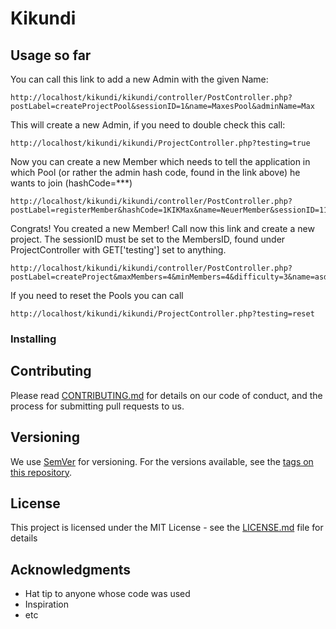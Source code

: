 # Kikundi

## Usage so far

You can call this link to add a new Admin with the given Name:
```
http://localhost/kikundi/kikundi/controller/PostController.php?postLabel=createProjectPool&sessionID=1&name=MaxesPool&adminName=Max
```
This will create a new Admin, if you need to double check this call:
```
http://localhost/kikundi/kikundi/ProjectController.php?testing=true
```
Now you can create a new Member which needs to tell the application in which Pool (or rather the admin hash code, found in the link above) he wants to join (hashCode=***)
```
http://localhost/kikundi/kikundi/controller/PostController.php?postLabel=registerMember&hashCode=1KIKMax&name=NeuerMember&sessionID=111
```
Congrats! You created a new Member! Call now this link and create a new project. The  sessionID must be set to the MembersID, found under ProjectController with GET['testing'] set to anything.
```
http://localhost/kikundi/kikundi/controller/PostController.php?postLabel=createProject&maxMembers=4&minMembers=4&difficulty=3&name=asd&description=doppelASD&tags=nope&sessionID=3KIKNeuerMember
```

If you need to reset the Pools you can call
```
http://localhost/kikundi/kikundi/ProjectController.php?testing=reset
```
### Installing



## Contributing

Please read [CONTRIBUTING.md](https://gist.github.com/PurpleBooth/b24679402957c63ec426) for details on our code of conduct, and the process for submitting pull requests to us.

## Versioning

We use [SemVer](http://semver.org/) for versioning. For the versions available, see the [tags on this repository](https://github.com/your/project/tags). 

## License

This project is licensed under the MIT License - see the [LICENSE.md](LICENSE.md) file for details

## Acknowledgments

* Hat tip to anyone whose code was used
* Inspiration
* etc

